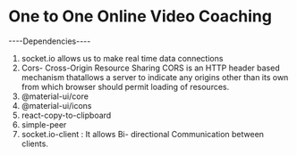 # One to One Online Video Coaching

----Dependencies---- 
1. socket.io allows us to make real time data connections
2. Cors- Cross-Origin Resource Sharing
    CORS is an HTTP header based mechanism thatallows a server to indicate any origins other than its own from which browser should permit loading of resources.
3. @material-ui/core 
4. @material-ui/icons 
5. react-copy-to-clipboard 
6. simple-peer 
7. socket.io-client :  It allows Bi- directional Communication between clients.
